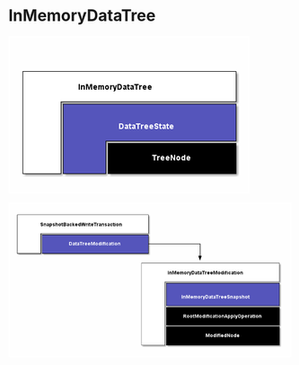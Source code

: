 # InMemoryDataTree

![InMemoryDataTree](InMemoryDataTree.png)

![InMemoryDataTreeModification](InMemoryDataTreeModification.png)
